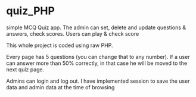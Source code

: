 # quiz_PHP
simple MCQ Quiz app. The admin can set, delete and update questions &amp; answers, check scores. Users can play &amp; check score

This whole project is coded using raw PHP. 

Every page has 5 questions (you can change that to any number). If a user can answer more than 50% correctly, in that case he will be moved
to the next quiz page.

Admins can login and log out. I have implemented session to save the user data and admin data at the time of browsing
